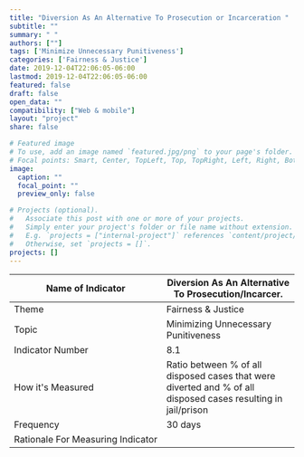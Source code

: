 ```yaml
---
title: "Diversion As An Alternative To Prosecution or Incarceration "
subtitle: ""
summary: " "
authors: [""]
tags: ['Minimize Unnecessary Punitiveness']
categories: ['Fairness & Justice']
date: 2019-12-04T22:06:05-06:00
lastmod: 2019-12-04T22:06:05-06:00
featured: false
draft: false
open_data: ""
compatibility: ["Web & mobile"]
layout: "project"
share: false

# Featured image
# To use, add an image named `featured.jpg/png` to your page's folder.
# Focal points: Smart, Center, TopLeft, Top, TopRight, Left, Right, BottomLeft, Bottom, BottomRight.
image:
  caption: ""
  focal_point: ""
  preview_only: false

# Projects (optional).
#   Associate this post with one or more of your projects.
#   Simply enter your project's folder or file name without extension.
#   E.g. `projects = ["internal-project"]` references `content/project/deep-learning/index.md`.
#   Otherwise, set `projects = []`.
projects: []
---
```


| Name of Indicator                 | Diversion As An Alternative To Prosecution/Incarcer\.                                                         |
|-----------------------------------|---------------------------------------------------------------------------------------------------------------|
| Theme                             | Fairness & Justice                                                                                            |
| Topic                             | Minimizing Unnecessary Punitiveness                                                                           |
| Indicator Number                  | 8\.1                                                                                                          |
| How it's Measured                 | Ratio between % of all disposed cases that were diverted and % of all disposed cases resulting in jail/prison |
| Frequency                         | 30 days                                                                                                       |
| Rationale For Measuring Indicator |                                                                                                               |